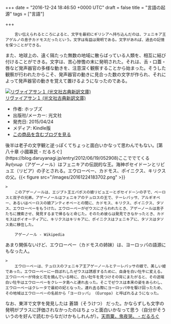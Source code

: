 
+++
date = "2016-12-24 18:46:50 +0000 UTC"
draft = false
title = "言語の起源"
tags = ["言語"]

+++
>
        言い伝えられるところによると、文字を最初にギリシアへ持ち込んだのは、フェニキア王アゲルノの息子カドモスだったという。文字は有益は発明である。文字があれば、過去の記憶を保つことができる。
また、地球上の、遠く隔たった無数の地域に散らばっている人類を、相互に結び付けることができる。文字は、苦心惨憺の末に発明された。それは、舌・口蓋・唇など発声器官の多様な動きを、注意深く観察することから始まった。そうした観察が行われたからこそ、発声器官の動きに見合った数の文字が作られ、それによって発声器官の動きを覚えて置けるようになったのである。

    
<div class="hatena-asin-detail"><a href="http://www.amazon.co.jp/exec/obidos/ASIN/B00VWP0RY6/bestylesnet-22/"><img src="https://images-fe.ssl-images-amazon.com/images/I/41kKD6XszFL._SL160_.jpg" class="hatena-asin-detail-image" alt="リヴァイアサン１ (光文社古典新訳文庫)" title="リヴァイアサン１ (光文社古典新訳文庫)"/></a><div class="hatena-asin-detail-info"><a href="http://www.amazon.co.jp/exec/obidos/ASIN/B00VWP0RY6/bestylesnet-22/">リヴァイアサン１ (光文社古典新訳文庫)</a><ul><li><span class="hatena-asin-detail-label">作者:</span> ホッブズ</li><li><span class="hatena-asin-detail-label">出版社/メーカー:</span> 光文社</li><li><span class="hatena-asin-detail-label">発売日:</span> 2015/04/24</li><li><span class="hatena-asin-detail-label">メディア:</span> Kindle版</li><li><a href="http://d.hatena.ne.jp/asin/B00VWP0RY6/bestylesnet-22" target="_blank">この商品を含むブログを見る</a></li></ul></div><div class="hatena-asin-detail-foot"></div></div>後半は老子の文字観と逆っぽくてちょっと面白いかなって思わんでもない。[第八十章 小國寡民 - だるろぐ](https://blog.daruyanagi.jp/entry/2012/06/19/052908)ここででてくる Ἀγήνωρ（アゲーノール）はフェニキアの伝説的な王。海神ポセイドーンとリビュエ（リビア）の子とされる。エウローペー、カドモス、ポイニクス、キリクスの父。{{< figure src="/images/20161224183702.png"  >}}<br/>


    >
        このアゲーノールは、エジプト王エパポスの娘リビュエーとポセイドーンの子で、ベーロスと双子の兄弟。アゲーノールはフェニキアのテュロスの王で、テーレパッサ、アルギオペー、あるいはベーロスの娘アンティオペーとの間に、カドモス、キリクス、ポイニクス、タソス、エウローペーをもうけた。エウローペーがゼウスにさらわれたとき、アゲーノールは息子たちに捜索させ、発見するまで帰るなと命じた。そのため彼らは発見できなかったとき、カドモスはボイオーティアに、キリクスはキリキアに、ポイニクスはフェニキアに、タソスはタソス島に移住した。

        アゲーノール - Wikipedia
    
あまり関係ないけど、エウローペー（カドモスの姉妹）は、ヨーロッパの語源にもなった人。

    >
        エウローペーは、テュロスのフェニキア王アゲーノールとテーレパッサの娘で、美しい姫であった。エウローペーに一目ぼれしたゼウスは誘惑するために、自身を白い牡牛に変える。エウローペーが侍女と花を摘んでいる時に、白い牡牛を見つけその背にまたがると、その途端白い牡牛はエウローペーをクレータ島へと連れ去った。そこでゼウスは本来の姿をあらわし、エウローペーはクレータで最初の妃となった。連れ去る際にヨーロッパ中を駆け回ったため、その地域はエウローペーの名前から「ヨーロッパ」 (Europa) と呼ばれるようになった。

    
なお、東洋で文字を発見したは 蒼頡（そうけつ） だった。かならずしも文字の発明がプラスに評価されなかったのはちょっと面白いかなって思う（自分がそういうのを好んで読むからなだけかもしれんが）。[天雨粟，鬼夜哭。 - だるろぐ](https://blog.daruyanagi.jp/entry/2014/04/30/202217)


